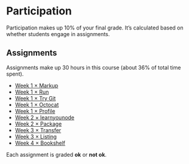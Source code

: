 # Participation

Participation makes up 10% of your final grade.  It’s calculated based on
whether students engage in assignments.

## Assignments

Assignments make up 30 hours in this course (about 36% of total time spent).

*   [Week 1 × Markup](week-1.md#markup)
*   [Week 1 × Run](week-1.md#run)
*   [Week 1 × Try Git](week-1.md#try-git)
*   [Week 1 × Octocat](week-1.md#octocat)
*   [Week 1 × Profile](week-1.md#profile)
*   [Week 2 × learnyounode](week-2.md#learnyounode)
*   [Week 2 × Package](week-2.md#package)
*   [Week 3 × Transfer](week-3.md#transfer)
*   [Week 3 × Listing](week-3.md#listing)
*   [Week 4 × Bookshelf](week-4.md#bookshelf)

<!--
TODO: Fill out assignments.
-->

Each assignment is graded **ok** or **not ok**.
